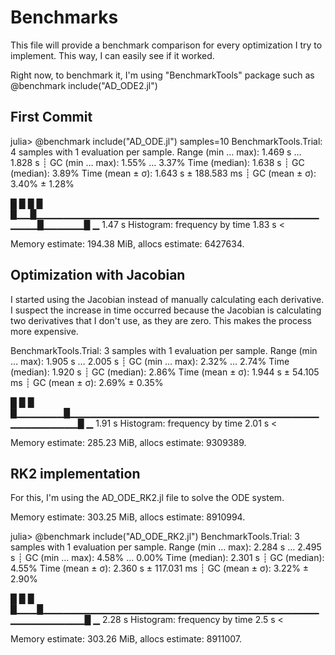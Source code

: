 # Benchmarks

This file will provide a benchmark comparison for every optimization I try to implement. This way, I can easily see if it worked. 

Right now, to benchmark it, I'm using "BenchmarkTools" package such as @benchmark include("AD_ODE2.jl")

## First Commit
julia> @benchmark include("AD_ODE.jl") samples=10
BenchmarkTools.Trial: 4 samples with 1 evaluation per sample.
 Range (min … max):  1.469 s …    1.828 s  ┊ GC (min … max): 1.55% … 3.37%
 Time  (median):     1.638 s               ┊ GC (median):    3.89%
 Time  (mean ± σ):   1.643 s ± 188.583 ms  ┊ GC (mean ± σ):  3.40% ± 1.28%

  █  █                                              █      █
  █▁▁█▁▁▁▁▁▁▁▁▁▁▁▁▁▁▁▁▁▁▁▁▁▁▁▁▁▁▁▁▁▁▁▁▁▁▁▁▁▁▁▁▁▁▁▁▁▁█▁▁▁▁▁▁█ ▁
  1.47 s         Histogram: frequency by time         1.83 s <

 Memory estimate: 194.38 MiB, allocs estimate: 6427634.

## Optimization with Jacobian

I started using the Jacobian instead of manually calculating each derivative. I suspect the increase in time occurred because the Jacobian is calculating two derivatives that I don't use, as they are zero. This makes the process more expensive.

BenchmarkTools.Trial: 3 samples with 1 evaluation per sample.
 Range (min … max):  1.905 s …   2.005 s  ┊ GC (min … max): 2.32% … 2.74%
 Time  (median):     1.920 s              ┊ GC (median):    2.86%
 Time  (mean ± σ):   1.944 s ± 54.105 ms  ┊ GC (mean ± σ):  2.69% ± 0.35%

  █       █                                               █
  █▁▁▁▁▁▁▁█▁▁▁▁▁▁▁▁▁▁▁▁▁▁▁▁▁▁▁▁▁▁▁▁▁▁▁▁▁▁▁▁▁▁▁▁▁▁▁▁▁▁▁▁▁▁▁█ ▁
  1.91 s         Histogram: frequency by time        2.01 s <

 Memory estimate: 285.23 MiB, allocs estimate: 9309389.

 ## RK2 implementation

 For this, I'm using  the AD_ODE_RK2.jl file to solve the ODE system.

  Memory estimate: 303.25 MiB, allocs estimate: 8910994.

julia> @benchmark include("AD_ODE_RK2.jl")
BenchmarkTools.Trial: 3 samples with 1 evaluation per sample.
 Range (min … max):  2.284 s …    2.495 s  ┊ GC (min … max): 4.58% … 0.00%
 Time  (median):     2.301 s               ┊ GC (median):    4.55%
 Time  (mean ± σ):   2.360 s ± 117.031 ms  ┊ GC (mean ± σ):  3.22% ± 2.90%

  █   █                                                    █
  █▁▁▁█▁▁▁▁▁▁▁▁▁▁▁▁▁▁▁▁▁▁▁▁▁▁▁▁▁▁▁▁▁▁▁▁▁▁▁▁▁▁▁▁▁▁▁▁▁▁▁▁▁▁▁▁█ ▁
  2.28 s         Histogram: frequency by time          2.5 s <

 Memory estimate: 303.26 MiB, allocs estimate: 8911007.